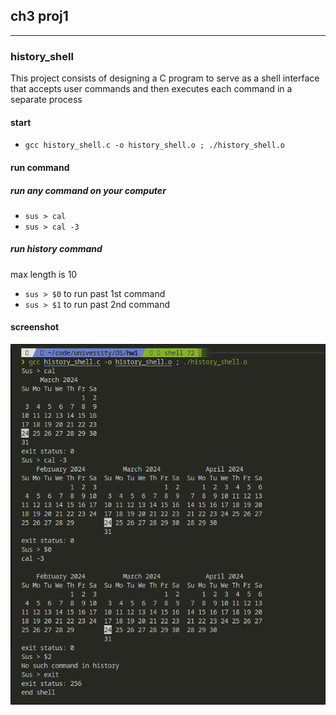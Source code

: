 ## ch3 proj1

---

### history_shell

This project consists of designing a C program to serve as a shell
interface that accepts user commands and then executes each
command in a separate process

#### start

- `gcc history_shell.c -o history_shell.o ; ./history_shell.o`

#### run command

##### run any command on your computer

- `sus > cal`
- `sus > cal -3`

##### run history command

max length is 10

- `sus > $0` to run past 1st command
- `sus > $1` to run past 2nd command

#### screenshot

![result](img/history_shell.png)